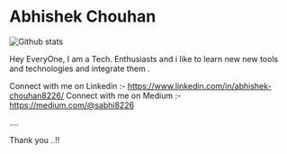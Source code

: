 # Abhishek Chouhan
![Github stats](https://github-readme-stats.vercel.app/api?username=https://github.com/sabhi8226)

Hey EveryOne, I am a Tech. Enthusiasts and i like to learn new new tools and technologies and integrate them .

Connect with me on Linkedin :- https://www.linkedin.com/in/abhishek-chouhan8226/
Connect with me on Medium :- https://medium.com/@sabhi8226

....

Thank you ..!!
